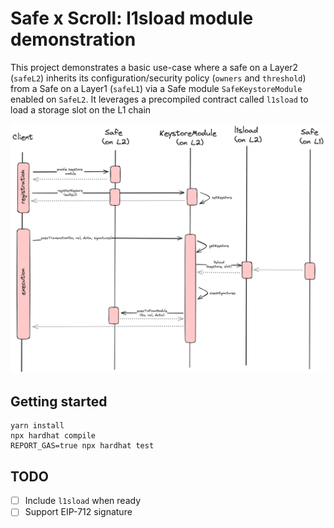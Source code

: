 # Safe x Scroll: l1sload module demonstration 

This project demonstrates a basic use-case where a safe on a Layer2 (`safeL2`) inherits its configuration/security policy (`owners` and `threshold`) from a Safe on a Layer1 (`safeL1`) via a Safe module `SafeKeystoreModule` enabled on `SafeL2`.
It leverages a precompiled contract called `l1sload` to load a storage slot on the L1 chain

![](docs/flow.png)


## Getting started

```shell
yarn install
npx hardhat compile
REPORT_GAS=true npx hardhat test
```

## TODO
- [ ] Include `l1sload` when ready
- [ ] Support EIP-712 signature